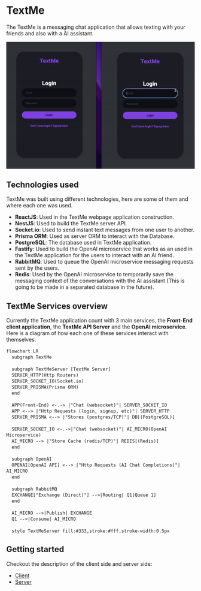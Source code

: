 # TextMe

The TextMe is a messaging chat application that allows texting with your friends and also with a AI assistant.

<div align="center" style="display: flex;">
<img src="https://github.com/levysantiago/text-me/blob/main/assets/demo.gif" alt="TextMe application Demo" width="700px">
</div>

## Technologies used

TextMe was built using different technologies, here are some of them and where each one was used.

- **ReactJS**: Used in the TextMe webpage application construction.
- **NestJS**: Used to build the TextMe server API.
- **Socket.io**: Used to send instant text messages from one user to another.
- **Prisma ORM**: Used as server ORM to interact with the Database.
- **PostgreSQL**: The database used in TextMe application.
- **Fastify**: Used to build the OpenAI microservice that works as an used in the TextMe application for the users to interact with an AI friend.
- **RabbitMQ**: Used to queue the OpenAI microservice messaging requests sent by the users.
- **Redis**: Used by the OpenAI microservice to temporarily save the messaging context of the conversations with the AI assistant (This is going to be made in a separated database in the future).

## TextMe Services overview

Currently the TextMe application count with 3 main services, the **Front-End client application**, the **TextMe API Server** and the **OpenAI microservice**. Here is a diagram of how each one of these services interact with themselves.

```mermaid
flowchart LR
  subgraph TextMe
  
  subgraph TextMeServer [TextMe Server]
  SERVER_HTTP(Http Routers)
  SERVER_SOCKET_IO(Socket.io)
  SERVER_PRISMA(Prisma ORM)
  end

  APP(Front-End) <-.-> |"Chat (websocket)"| SERVER_SOCKET_IO
  APP <--> |"Http Requests (login, signup, etc)"| SERVER_HTTP
  SERVER_PRISMA <--> |"Stores (postgres/TCP)"| DB[(PostgreSQL)]

  SERVER_SOCKET_IO <-.->|"Chat (websocket)"| AI_MICRO(OpenAI Microservice)
  AI_MICRO --> |"Store Cache (redis/TCP)"| REDIS[(Redis)]
  end

  subgraph OpenAI
  OPENAI[OpenAI API] <--> |"Http Requests (AI Chat Completions)"| AI_MICRO
  end

  subgraph RabbitMQ
  EXCHANGE["Exchange (Direct)"] -->|Routing| Q1[Queue 1]
  end

  AI_MICRO -->|Publish| EXCHANGE
  Q1 -->|Consume| AI_MICRO

  style TextMeServer fill:#333,stroke:#fff,stroke-width:0.5px
```

## Getting started

Checkout the description of the client side and server side:

- [Client](./client)
- [Server](./server)